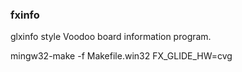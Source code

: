 ### fxinfo

glxinfo style Voodoo board information program.

mingw32-make -f Makefile.win32 FX_GLIDE_HW=cvg

